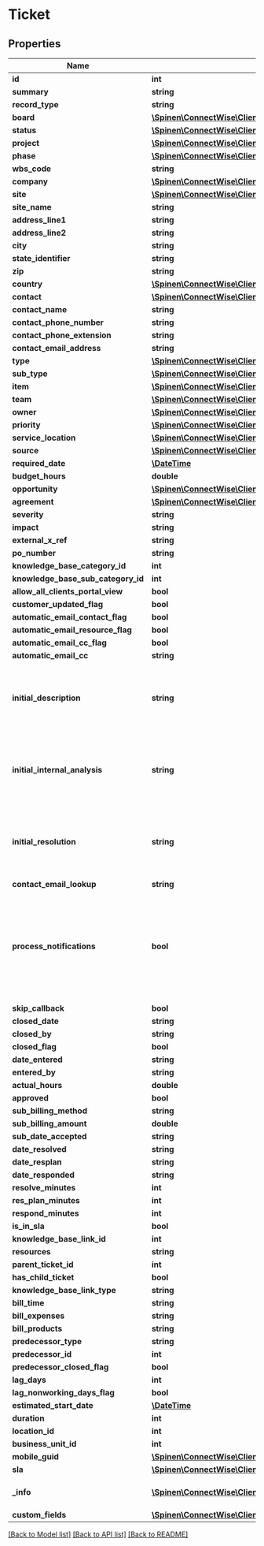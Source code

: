 # Ticket

## Properties
Name | Type | Description | Notes
------------ | ------------- | ------------- | -------------
**id** | **int** |  | [optional] 
**summary** | **string** |  | 
**record_type** | **string** |  | [optional] 
**board** | [**\Spinen\ConnectWise\Clients\Service\Model\BoardReference**](BoardReference.md) |  | [optional] 
**status** | [**\Spinen\ConnectWise\Clients\Service\Model\ServiceStatusReference**](ServiceStatusReference.md) |  | [optional] 
**project** | [**\Spinen\ConnectWise\Clients\Service\Model\ProjectReference**](ProjectReference.md) |  | [optional] 
**phase** | [**\Spinen\ConnectWise\Clients\Service\Model\ProjectPhaseReference**](ProjectPhaseReference.md) |  | [optional] 
**wbs_code** | **string** |  | [optional] 
**company** | [**\Spinen\ConnectWise\Clients\Service\Model\CompanyReference**](CompanyReference.md) |  | 
**site** | [**\Spinen\ConnectWise\Clients\Service\Model\SiteReference**](SiteReference.md) |  | [optional] 
**site_name** | **string** |  | [optional] 
**address_line1** | **string** |  | [optional] 
**address_line2** | **string** |  | [optional] 
**city** | **string** |  | [optional] 
**state_identifier** | **string** |  | [optional] 
**zip** | **string** |  | [optional] 
**country** | [**\Spinen\ConnectWise\Clients\Service\Model\CountryReference**](CountryReference.md) |  | [optional] 
**contact** | [**\Spinen\ConnectWise\Clients\Service\Model\ContactReference**](ContactReference.md) |  | [optional] 
**contact_name** | **string** |  | [optional] 
**contact_phone_number** | **string** |  | [optional] 
**contact_phone_extension** | **string** |  | [optional] 
**contact_email_address** | **string** |  | [optional] 
**type** | [**\Spinen\ConnectWise\Clients\Service\Model\ServiceTypeReference**](ServiceTypeReference.md) |  | [optional] 
**sub_type** | [**\Spinen\ConnectWise\Clients\Service\Model\ServiceSubTypeReference**](ServiceSubTypeReference.md) |  | [optional] 
**item** | [**\Spinen\ConnectWise\Clients\Service\Model\ServiceItemReference**](ServiceItemReference.md) |  | [optional] 
**team** | [**\Spinen\ConnectWise\Clients\Service\Model\ServiceTeamReference**](ServiceTeamReference.md) |  | [optional] 
**owner** | [**\Spinen\ConnectWise\Clients\Service\Model\MemberReference**](MemberReference.md) |  | [optional] 
**priority** | [**\Spinen\ConnectWise\Clients\Service\Model\PriorityReference**](PriorityReference.md) |  | [optional] 
**service_location** | [**\Spinen\ConnectWise\Clients\Service\Model\ServiceLocationReference**](ServiceLocationReference.md) |  | [optional] 
**source** | [**\Spinen\ConnectWise\Clients\Service\Model\ServiceSourceReference**](ServiceSourceReference.md) |  | [optional] 
**required_date** | [**\DateTime**](\DateTime.md) |  | [optional] 
**budget_hours** | **double** |  | [optional] 
**opportunity** | [**\Spinen\ConnectWise\Clients\Service\Model\OpportunityReference**](OpportunityReference.md) |  | [optional] 
**agreement** | [**\Spinen\ConnectWise\Clients\Service\Model\AgreementReference**](AgreementReference.md) |  | [optional] 
**severity** | **string** |  | [optional] 
**impact** | **string** |  | [optional] 
**external_x_ref** | **string** |  | [optional] 
**po_number** | **string** |  | [optional] 
**knowledge_base_category_id** | **int** |  | [optional] 
**knowledge_base_sub_category_id** | **int** |  | [optional] 
**allow_all_clients_portal_view** | **bool** |  | [optional] 
**customer_updated_flag** | **bool** |  | [optional] 
**automatic_email_contact_flag** | **bool** |  | [optional] 
**automatic_email_resource_flag** | **bool** |  | [optional] 
**automatic_email_cc_flag** | **bool** |  | [optional] 
**automatic_email_cc** | **string** |  | [optional] 
**initial_description** | **string** | Only available for POST, will not be returned in the response | [optional] 
**initial_internal_analysis** | **string** | Only available for POST, will not be returned in the response | [optional] 
**initial_resolution** | **string** | Only available for POST, will not be returned in the response | [optional] 
**contact_email_lookup** | **string** |  | [optional] 
**process_notifications** | **bool** | Can be set to false to skip notification processing when adding or updating a ticket (Defaults to True) | [optional] 
**skip_callback** | **bool** |  | [optional] 
**closed_date** | **string** |  | [optional] 
**closed_by** | **string** |  | [optional] 
**closed_flag** | **bool** |  | [optional] 
**date_entered** | **string** |  | [optional] 
**entered_by** | **string** |  | [optional] 
**actual_hours** | **double** |  | [optional] 
**approved** | **bool** |  | [optional] 
**sub_billing_method** | **string** |  | [optional] 
**sub_billing_amount** | **double** |  | [optional] 
**sub_date_accepted** | **string** |  | [optional] 
**date_resolved** | **string** |  | [optional] 
**date_resplan** | **string** |  | [optional] 
**date_responded** | **string** |  | [optional] 
**resolve_minutes** | **int** |  | [optional] 
**res_plan_minutes** | **int** |  | [optional] 
**respond_minutes** | **int** |  | [optional] 
**is_in_sla** | **bool** |  | [optional] 
**knowledge_base_link_id** | **int** |  | [optional] 
**resources** | **string** |  | [optional] 
**parent_ticket_id** | **int** |  | [optional] 
**has_child_ticket** | **bool** |  | [optional] 
**knowledge_base_link_type** | **string** |  | [optional] 
**bill_time** | **string** |  | [optional] 
**bill_expenses** | **string** |  | [optional] 
**bill_products** | **string** |  | [optional] 
**predecessor_type** | **string** |  | [optional] 
**predecessor_id** | **int** |  | [optional] 
**predecessor_closed_flag** | **bool** |  | [optional] 
**lag_days** | **int** |  | [optional] 
**lag_nonworking_days_flag** | **bool** |  | [optional] 
**estimated_start_date** | [**\DateTime**](\DateTime.md) |  | [optional] 
**duration** | **int** |  | [optional] 
**location_id** | **int** |  | [optional] 
**business_unit_id** | **int** |  | [optional] 
**mobile_guid** | [**\Spinen\ConnectWise\Clients\Service\Model\Guid**](Guid.md) |  | [optional] 
**sla** | [**\Spinen\ConnectWise\Clients\Service\Model\SLAReference**](SLAReference.md) |  | [optional] 
**_info** | [**\Spinen\ConnectWise\Clients\Service\Model\Metadata**](Metadata.md) | Metadata of the entity | [optional] 
**custom_fields** | [**\Spinen\ConnectWise\Clients\Service\Model\CustomFieldValue[]**](CustomFieldValue.md) |  | [optional] 

[[Back to Model list]](../README.md#documentation-for-models) [[Back to API list]](../README.md#documentation-for-api-endpoints) [[Back to README]](../README.md)


